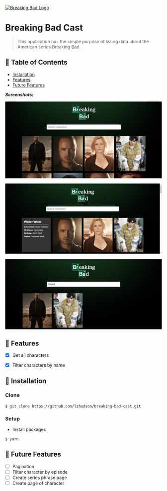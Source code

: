 <a href="https://pt.wikipedia.org/wiki/Lista_de_epis%C3%B3dios_de_Breaking_Bad"><img src="https://upload.wikimedia.org/wikipedia/commons/thumb/7/77/Breaking_Bad_logo.svg/300px-Breaking_Bad_logo.svg.png" alt="Breaking Bad Logo"></a>

# Breaking Bad Cast
> This application has the simple purpose of listing data about the American series Breaking Bad.

## 📌 Table of Contents
- [Installation](#installation)
- [Features](#features)
- [Future Features](#future-features)

 
***Screenshots:***
<p><img src="https://github.com/lzhudson/breaking-bad-cast/blob/master/screenshots/screen-1.png" alt="Screenshot 1"></p>
<p><img src="https://github.com/lzhudson/breaking-bad-cast/blob/master/screenshots/screen-2.png" alt="Screenshot 2"></p>
<p><img src="https://github.com/lzhudson/breaking-bad-cast/blob/master/screenshots/screen-3.png" alt="Screenshot 3"></p>


## 📍 Features
- [X] Get all characters
- [X] Filter characters by name


## 🚀 Installation

### Clone
```shell
$ git clone https://github.com/lzhudson/breaking-bad-cast.git
```

### Setup
- Install packages

```shell
$ yarn 
```

## 📐 Future Features
- [ ] Pagination
- [ ] Filter character by episode
- [ ] Create series phrase page
- [ ] Create page of character
